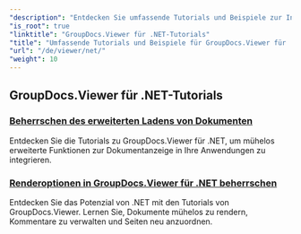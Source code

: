 ```yaml
---
"description": "Entdecken Sie umfassende Tutorials und Beispiele zur Integration von GroupDocs.Viewer .NET in Ihre Apps. Lernen Sie Schritt für Schritt Techniken für ein verbessertes Dokumentenmanagement."
"is_root": true
"linktitle": "GroupDocs.Viewer für .NET-Tutorials"
"title": "Umfassende Tutorials und Beispiele für GroupDocs.Viewer für .NET"
"url": "/de/viewer/net/"
"weight": 10
---
```


## GroupDocs.Viewer für .NET-Tutorials
### [Beherrschen des erweiterten Ladens von Dokumenten](./advanced-document-loading/)
Entdecken Sie die Tutorials zu GroupDocs.Viewer für .NET, um mühelos erweiterte Funktionen zur Dokumentanzeige in Ihre Anwendungen zu integrieren.
### [Renderoptionen in GroupDocs.Viewer für .NET beherrschen](./mastering-render-options/)
Entdecken Sie das Potenzial von .NET mit den Tutorials von GroupDocs.Viewer. Lernen Sie, Dokumente mühelos zu rendern, Kommentare zu verwalten und Seiten neu anzuordnen.